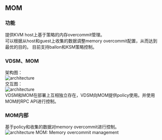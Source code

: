MOM
------
### 功能  
提供KVM host上基于策略的内存overcommit管理。   
可以根据从host和guest上收集的数据调整memory overcommit配置，从而达到最优的目的。 
目前支持ballon和KSM策略控制。  

### VDSM、MOM
架构图：  
![architecture](http://www.ovirt.org/images/b/b4/Mom-vdsm.jpg)  
交互图：  
![architecture](http://www.ovirt.org/images/e/e6/Mom-flow.png)  
VDSM和MOM在部署上互相独立存在，VDSM向MOM提供policy使用。并使用MOM的RPC API进行控制。  


### MOM内部  
基于policy和收集的数据对memory overcommit进行控制。  
![architecture](http://www.ibm.com/developerworks/cn/linux/l-overcommit-kvm-resources/figure2.gif)
MOM: Memory overcommit management
